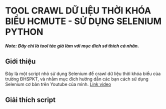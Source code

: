 # TOOL CRAWL DỮ LIỆU THỜI KHÓA BIỂU HCMUTE - SỬ DỤNG SELENIUM PYTHON
***Note: Đây chỉ là tool tác giả làm với mục đích sở thích cá nhân.***
## Giới thiệu
Đây là một script nhỏ sử dụng Selenium để crawl dữ liệu thời khóa biểu của trường ĐHSPKT, và nhằm mục đích hướng dẫn các bạn cách sử dụng Selenium cơ bản trên Youtube của mình.
[Link video](https://www.youtube.com/watch?v=A-Usa0w-Nxw)

## Giải thích script
